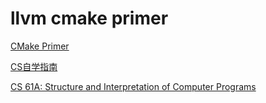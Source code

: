 # llvm cmake primer

[CMake Primer](https://llvm.org/docs/CMakePrimer.html#ft-view)

[CS自学指南](https://csdiy.wiki/%E4%BD%BF%E7%94%A8%E6%8C%87%E5%8D%97/)

[CS 61A: Structure and Interpretation of Computer Programs](https://cs61a.org/)
